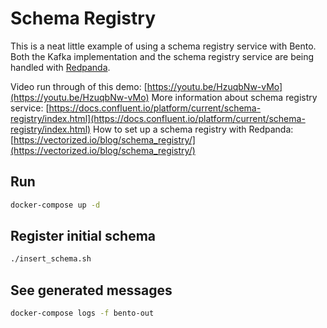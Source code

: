 Schema Registry
===============

This is a neat little example of using a schema registry service with Bento. Both the Kafka implementation and the schema registry service are being handled with [Redpanda](https://vectorized.io/redpanda/).

Video run through of this demo: [https://youtu.be/HzuqbNw-vMo](https://youtu.be/HzuqbNw-vMo)
More information about schema registry service: [https://docs.confluent.io/platform/current/schema-registry/index.html](https://docs.confluent.io/platform/current/schema-registry/index.html)
How to set up a schema registry with Redpanda: [https://vectorized.io/blog/schema_registry/](https://vectorized.io/blog/schema_registry/)

## Run

```sh
docker-compose up -d
```

## Register initial schema

```sh
./insert_schema.sh
```

## See generated messages

```sh
docker-compose logs -f bento-out
```
